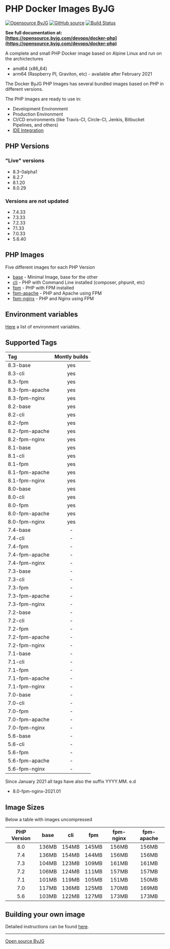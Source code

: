 # PHP Docker Images ByJG

[![Opensource ByJG](https://img.shields.io/badge/opensource-byjg-success.svg)](http://opensource.byjg.com)
[![GitHub source](https://img.shields.io/badge/Github-source-informational?logo=github)](https://github.com/byjg/docker-php/)
[![Build Status](https://github.com/byjg/docker-php/actions/workflows/build.yml/badge.svg?branch=master)](https://github.com/byjg/docker-php/actions/workflows/build.yml)

**See full documentation at: [https://opensource.byjg.com/devops/docker-php](https://opensource.byjg.com/devops/docker-php)**

A complete and small PHP Docker image based on Alpine Linux and run on the archictectures

- amd64 (x86_64)
- arm64 (Raspberry PI, Graviton, etc) - available after February 2021

The Docker ByJG PHP Images has several bundled images based on PHP in different versions.

The PHP images are ready to use in:

- Development Environment
- Production Environment
- CI/CD environments (like Travis-CI, Circle-CI, Jenkis, Bitbucket Pipelines, and others)
- [IDE Integration](docs/ide.md)

## PHP Versions

### "Live" versions

- 8.3-0alpha1
- 8.2.7
- 8.1.20
- 8.0.29

### Versions are not updated

- 7.4.33
- 7.3.33
- 7.2.33
- 7.1.33
- 7.0.33
- 5.6.40

## PHP Images

Five different images for each PHP Version

- [base](docs/image-base) - Minimal Image, base for the other
- [cli](docs/image-cli) - PHP with Command Line installed (composer, phpunit, etc)
- [fpm](docs/image-fpm) - PHP with FPM installed
- [fpm-apache](docs/image-fpm) - PHP and Apache using FPM
- [fpm-nginx](docs/image-fpm) - PHP and Nginx using FPM

## Environment variables

[Here](docs/environment) a list of environment variables.

## Supported Tags

| Tag            | Montly builds |
|:---------------|:-------------:|
| 8.3-base       |      yes      |
| 8.3-cli        |      yes      |
| 8.3-fpm        |      yes      |
| 8.3-fpm-apache |      yes      |
| 8.3-fpm-nginx  |      yes      |
| 8.2-base       |      yes      |
| 8.2-cli        |      yes      |
| 8.2-fpm        |      yes      |
| 8.2-fpm-apache |      yes      |
| 8.2-fpm-nginx  |      yes      |
| 8.1-base       |      yes      |
| 8.1-cli        |      yes      |
| 8.1-fpm        |      yes      |
| 8.1-fpm-apache |      yes      |
| 8.1-fpm-nginx  |      yes      |
| 8.0-base       |      yes      |
| 8.0-cli        |      yes      |
| 8.0-fpm        |      yes      |
| 8.0-fpm-apache |      yes      |
| 8.0-fpm-nginx  |      yes      |
| 7.4-base       |       -       |
| 7.4-cli        |       -       |
| 7.4-fpm        |       -       |
| 7.4-fpm-apache |       -       |
| 7.4-fpm-nginx  |       -       |
| 7.3-base       |       -       |
| 7.3-cli        |       -       |
| 7.3-fpm        |       -       |
| 7.3-fpm-apache |       -       |
| 7.3-fpm-nginx  |       -       |
| 7.2-base       |       -       |
| 7.2-cli        |       -       |
| 7.2-fpm        |       -       |
| 7.2-fpm-apache |       -       |
| 7.2-fpm-nginx  |       -       |
| 7.1-base       |       -       |
| 7.1-cli        |       -       |
| 7.1-fpm        |       -       |
| 7.1-fpm-apache |       -       |
| 7.1-fpm-nginx  |       -       |
| 7.0-base       |       -       |
| 7.0-cli        |       -       |
| 7.0-fpm        |       -       |
| 7.0-fpm-apache |       -       |
| 7.0-fpm-nginx  |       -       |
| 5.6-base       |       -       |
| 5.6-cli        |       -       |
| 5.6-fpm        |       -       |
| 5.6-fpm-apache |       -       |
| 5.6-fpm-nginx  |       -       |

Since January 2021 all tags have also the suffix YYYY.MM. e.d
- 8.0-fpm-nginx-2021.01

## Image Sizes

Below a table with images uncompressed

|  PHP Version  | base  |  cli  |  fpm   | fpm-nginx | fpm-apache |
|:-------------:|:-----:|:-----:|:------:|:---------:|:----------:|
|      8.0      | 136MB | 154MB | 145MB  |   156MB   |   156MB    |
|      7.4      | 136MB | 154MB | 144MB  |   156MB   |   156MB    |
|      7.3      | 104MB | 123MB | 109MB  |   161MB   |   161MB    |
|      7.2      | 106MB | 124MB | 111MB  |   157MB   |   157MB    |
|      7.1      | 101MB | 119MB | 105MB  |   151MB   |   150MB    |
|      7.0      | 117MB | 136MB | 125MB  |   170MB   |   169MB    |
|      5.6      | 103MB | 122MB | 127MB  |   173MB   |   173MB    |

## Building your own image

Detailed instructions can be found [here](docs/building).

----
[Open source ByJG](http://opensource.byjg.com)
